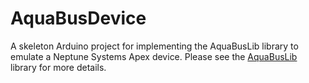 # AquaBusDevice

A skeleton Arduino project for implementing the AquaBusLib library to emulate a Neptune Systems Apex device.  Please see the [AquaBusLib](https://github.com/Stonyx/AquaBusLib) library for more details.
